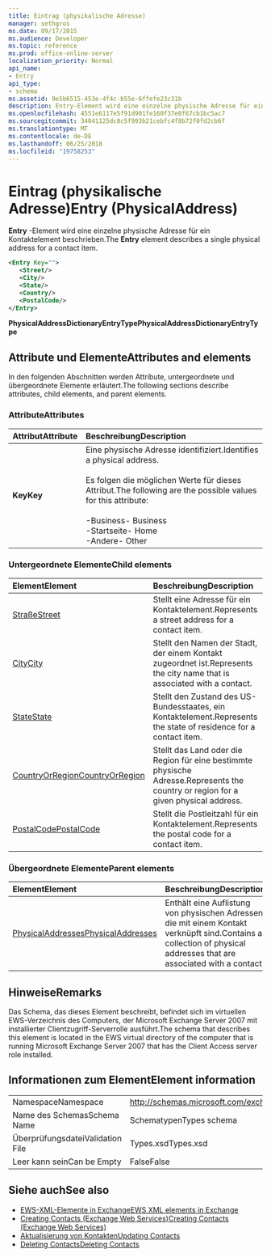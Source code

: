 ```yaml
---
title: Eintrag (physikalische Adresse)
manager: sethgros
ms.date: 09/17/2015
ms.audience: Developer
ms.topic: reference
ms.prod: office-online-server
localization_priority: Normal
api_name:
- Entry
api_type:
- schema
ms.assetid: 9e5b6515-453e-4f4c-b55e-6ffefe23c31b
description: Entry-Element wird eine einzelne physische Adresse für ein Kontaktelement beschrieben.
ms.openlocfilehash: 4551e6117e5f91d901fe160f37e8f67cb1bc5ac7
ms.sourcegitcommit: 34041125dc8c5f993b21cebfc4f8b72f0fd2cb6f
ms.translationtype: MT
ms.contentlocale: de-DE
ms.lasthandoff: 06/25/2018
ms.locfileid: "19758253"
---
```

# <a name="entry-physicaladdress"></a><span data-ttu-id="27f89-103">Eintrag (physikalische Adresse)</span><span class="sxs-lookup"><span data-stu-id="27f89-103">Entry (PhysicalAddress)</span></span>

<span data-ttu-id="27f89-104">**Entry** -Element wird eine einzelne physische Adresse für ein Kontaktelement beschrieben.</span><span class="sxs-lookup"><span data-stu-id="27f89-104">The **Entry** element describes a single physical address for a contact item.</span></span> 
  
```xml
<Entry Key="">
   <Street/>
   <City/>
   <State/>
   <Country/>
   <PostalCode/>
</Entry>
```

 <span data-ttu-id="27f89-105">**PhysicalAddressDictionaryEntryType**</span><span class="sxs-lookup"><span data-stu-id="27f89-105">**PhysicalAddressDictionaryEntryType**</span></span>
## <a name="attributes-and-elements"></a><span data-ttu-id="27f89-106">Attribute und Elemente</span><span class="sxs-lookup"><span data-stu-id="27f89-106">Attributes and elements</span></span>

<span data-ttu-id="27f89-107">In den folgenden Abschnitten werden Attribute, untergeordnete und übergeordnete Elemente erläutert.</span><span class="sxs-lookup"><span data-stu-id="27f89-107">The following sections describe attributes, child elements, and parent elements.</span></span>
  
### <a name="attributes"></a><span data-ttu-id="27f89-108">Attribute</span><span class="sxs-lookup"><span data-stu-id="27f89-108">Attributes</span></span>

|<span data-ttu-id="27f89-109">**Attribut**</span><span class="sxs-lookup"><span data-stu-id="27f89-109">**Attribute**</span></span>|<span data-ttu-id="27f89-110">**Beschreibung**</span><span class="sxs-lookup"><span data-stu-id="27f89-110">**Description**</span></span>|
|:-----|:-----|
|<span data-ttu-id="27f89-111">**Key**</span><span class="sxs-lookup"><span data-stu-id="27f89-111">**Key**</span></span> <br/> | <span data-ttu-id="27f89-112">Eine physische Adresse identifiziert.</span><span class="sxs-lookup"><span data-stu-id="27f89-112">Identifies a physical address.</span></span><br/><br/> <span data-ttu-id="27f89-113">Es folgen die möglichen Werte für dieses Attribut.</span><span class="sxs-lookup"><span data-stu-id="27f89-113">The following are the possible values for this attribute:</span></span><br/>  <br/><span data-ttu-id="27f89-114">-Business</span><span class="sxs-lookup"><span data-stu-id="27f89-114">-  Business</span></span>  <br/><span data-ttu-id="27f89-115">-Startseite</span><span class="sxs-lookup"><span data-stu-id="27f89-115">-  Home</span></span>  <br/><span data-ttu-id="27f89-116">-Andere</span><span class="sxs-lookup"><span data-stu-id="27f89-116">-  Other</span></span>  <br/> |
   
### <a name="child-elements"></a><span data-ttu-id="27f89-117">Untergeordnete Elemente</span><span class="sxs-lookup"><span data-stu-id="27f89-117">Child elements</span></span>

|<span data-ttu-id="27f89-118">**Element**</span><span class="sxs-lookup"><span data-stu-id="27f89-118">**Element**</span></span>|<span data-ttu-id="27f89-119">**Beschreibung**</span><span class="sxs-lookup"><span data-stu-id="27f89-119">**Description**</span></span>|
|:-----|:-----|
|[<span data-ttu-id="27f89-120">Straße</span><span class="sxs-lookup"><span data-stu-id="27f89-120">Street</span></span>](street.md) <br/> |<span data-ttu-id="27f89-121">Stellt eine Adresse für ein Kontaktelement.</span><span class="sxs-lookup"><span data-stu-id="27f89-121">Represents a street address for a contact item.</span></span>  <br/> |
|[<span data-ttu-id="27f89-122">City</span><span class="sxs-lookup"><span data-stu-id="27f89-122">City</span></span>](city.md) <br/> |<span data-ttu-id="27f89-123">Stellt den Namen der Stadt, der einem Kontakt zugeordnet ist.</span><span class="sxs-lookup"><span data-stu-id="27f89-123">Represents the city name that is associated with a contact.</span></span>  <br/> |
|[<span data-ttu-id="27f89-124">State</span><span class="sxs-lookup"><span data-stu-id="27f89-124">State</span></span>](state-ex15websvcsotherref.md) <br/> |<span data-ttu-id="27f89-125">Stellt den Zustand des US-Bundesstaates, ein Kontaktelement.</span><span class="sxs-lookup"><span data-stu-id="27f89-125">Represents the state of residence for a contact item.</span></span>  <br/> |
|[<span data-ttu-id="27f89-126">CountryOrRegion</span><span class="sxs-lookup"><span data-stu-id="27f89-126">CountryOrRegion</span></span>](countryorregion.md) <br/> |<span data-ttu-id="27f89-127">Stellt das Land oder die Region für eine bestimmte physische Adresse.</span><span class="sxs-lookup"><span data-stu-id="27f89-127">Represents the country or region for a given physical address.</span></span>  <br/> |
|[<span data-ttu-id="27f89-128">PostalCode</span><span class="sxs-lookup"><span data-stu-id="27f89-128">PostalCode</span></span>](postalcode.md) <br/> |<span data-ttu-id="27f89-129">Stellt die Postleitzahl für ein Kontaktelement.</span><span class="sxs-lookup"><span data-stu-id="27f89-129">Represents the postal code for a contact item.</span></span>  <br/> |
   
### <a name="parent-elements"></a><span data-ttu-id="27f89-130">Übergeordnete Elemente</span><span class="sxs-lookup"><span data-stu-id="27f89-130">Parent elements</span></span>

|<span data-ttu-id="27f89-131">**Element**</span><span class="sxs-lookup"><span data-stu-id="27f89-131">**Element**</span></span>|<span data-ttu-id="27f89-132">**Beschreibung**</span><span class="sxs-lookup"><span data-stu-id="27f89-132">**Description**</span></span>|
|:-----|:-----|
|[<span data-ttu-id="27f89-133">PhysicalAddresses</span><span class="sxs-lookup"><span data-stu-id="27f89-133">PhysicalAddresses</span></span>](physicaladdresses.md) <br/> |<span data-ttu-id="27f89-134">Enthält eine Auflistung von physischen Adressen, die mit einem Kontakt verknüpft sind.</span><span class="sxs-lookup"><span data-stu-id="27f89-134">Contains a collection of physical addresses that are associated with a contact.</span></span>  <br/> |
   
## <a name="remarks"></a><span data-ttu-id="27f89-135">Hinweise</span><span class="sxs-lookup"><span data-stu-id="27f89-135">Remarks</span></span>

<span data-ttu-id="27f89-136">Das Schema, das dieses Element beschreibt, befindet sich im virtuellen EWS-Verzeichnis des Computers, der Microsoft Exchange Server 2007 mit installierter Clientzugriff-Serverrolle ausführt.</span><span class="sxs-lookup"><span data-stu-id="27f89-136">The schema that describes this element is located in the EWS virtual directory of the computer that is running Microsoft Exchange Server 2007 that has the Client Access server role installed.</span></span>
  
## <a name="element-information"></a><span data-ttu-id="27f89-137">Informationen zum Element</span><span class="sxs-lookup"><span data-stu-id="27f89-137">Element information</span></span>

|||
|:-----|:-----|
|<span data-ttu-id="27f89-138">Namespace</span><span class="sxs-lookup"><span data-stu-id="27f89-138">Namespace</span></span>  <br/> |http://schemas.microsoft.com/exchange/services/2006/types  <br/> |
|<span data-ttu-id="27f89-139">Name des Schemas</span><span class="sxs-lookup"><span data-stu-id="27f89-139">Schema Name</span></span>  <br/> |<span data-ttu-id="27f89-140">Schematypen</span><span class="sxs-lookup"><span data-stu-id="27f89-140">Types schema</span></span>  <br/> |
|<span data-ttu-id="27f89-141">Überprüfungsdatei</span><span class="sxs-lookup"><span data-stu-id="27f89-141">Validation File</span></span>  <br/> |<span data-ttu-id="27f89-142">Types.xsd</span><span class="sxs-lookup"><span data-stu-id="27f89-142">Types.xsd</span></span>  <br/> |
|<span data-ttu-id="27f89-143">Leer kann sein</span><span class="sxs-lookup"><span data-stu-id="27f89-143">Can be Empty</span></span>  <br/> |<span data-ttu-id="27f89-144">False</span><span class="sxs-lookup"><span data-stu-id="27f89-144">False</span></span>  <br/> |
   
## <a name="see-also"></a><span data-ttu-id="27f89-145">Siehe auch</span><span class="sxs-lookup"><span data-stu-id="27f89-145">See also</span></span>

- [<span data-ttu-id="27f89-146">EWS-XML-Elemente in Exchange</span><span class="sxs-lookup"><span data-stu-id="27f89-146">EWS XML elements in Exchange</span></span>](ews-xml-elements-in-exchange.md)
- [<span data-ttu-id="27f89-147">Creating Contacts (Exchange Web Services)</span><span class="sxs-lookup"><span data-stu-id="27f89-147">Creating Contacts (Exchange Web Services)</span></span>](http://msdn.microsoft.com/library/4845917e-70d1-481c-bbd7-011ec6571789%28Office.15%29.aspx)  
- [<span data-ttu-id="27f89-148">Aktualisierung von Kontakten</span><span class="sxs-lookup"><span data-stu-id="27f89-148">Updating Contacts</span></span>](http://msdn.microsoft.com/library/9a865953-b94a-4229-b632-2dee433314be%28Office.15%29.aspx)  
- [<span data-ttu-id="27f89-149">Deleting Contacts</span><span class="sxs-lookup"><span data-stu-id="27f89-149">Deleting Contacts</span></span>](http://msdn.microsoft.com/library/fcc3dc84-cd3e-455e-a1a7-ae6921c9b588%28Office.15%29.aspx)

